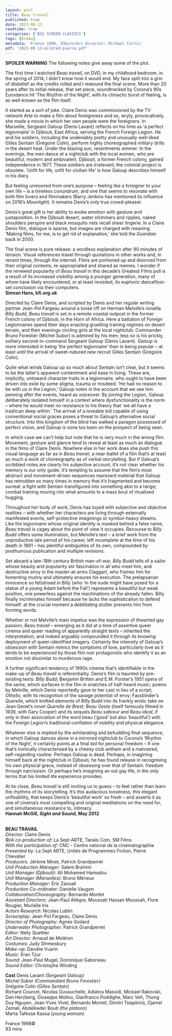 ```yaml
---
layout: post
title: Beau travail
published: true
date: 2023-08-13
readtime: true
categories: ['BIG SCREEN CLASSICS']
tags: [Drama]
metadata: 'France 1998, 93mins<br> Director: Michael Curtiz'
pdf: '2023-08-13-mildred-pierce.pdf'
---
```


**SPOILER WARNING** The following notes give away some of the plot.

The first time I watched _Beau travail_, on DVD, in my childhood bedroom, in the spring of 2014, I didn’t know how it would end. My face split into a grin of disbelief as the credits rolled and I rewound the final scene. More than 20 years after its initial release, that set piece, soundtracked by Corona’s 90s Eurodance hit ‘The Rhythm of the Night’, with its climactic burst of feeling, is as well-known as the film itself.

It started as a sort of joke. Claire Denis was commissioned by the TV network Arte to make a film about foreignness and so, wryly, provocatively, she made a movie in which her own people were the foreigners. In Marseille, Sergeant Galoup (Denis Lavant) reflects on his time as ‘a perfect legionnaire’ in Djibouti, East Africa, serving the French Foreign Legion. He and his soldiers, including the undeniably pretty and unusually well-liked Gilles Sentain (Grégoire Colin), perform highly choreographed military drills in the desert heat. Under the blazing sun, resentments simmer. In the evenings, the men dance at a nightclub with the local women, who are beautiful, modern and ambivalent. Djibouti, a former French colony, gained independence in 1977. These soldiers are irrelevant; the colonial project is obsolete. ‘Unfit for life, unfit for civilian life’ is how Galoup describes himself in his diary.

But feeling unmoored from one’s purpose – feeling like a foreigner to your own life – is a timeless conundrum, and one that seems to resonate with both film lovers and filmmakers (Barry Jenkins has mentioned its influence on 2016’s _Moonlight_). It remains Denis’s only true crowd-pleaser.

Denis’s great gift is her ability to evoke emotion with gesture and juxtaposition. In the Djibouti desert, water shimmers and ripples, naked shoulders perspire and black mosquito nets recall sheer lingerie. In a Claire Denis film, dialogue is sparse, but images are charged with meaning. ‘Making films, for me, is to get rid of explanation,’ she told the _Guardian_ back in 2000.

The final scene is pure release: a wordless explanation after 90 minutes of tension. Visual references travel through quotations in other works and, in recent times, through the internet. Films are portioned up and divorced from their original contexts, re-appropriated and shared as memes. I wonder if the renewed popularity of _Beau travail_ in this decade’s Greatest Films poll is a result of its increased visibility among a younger generation, many of whom have likely encountered, or at least revisited, its euphoric dancefloor-set conclusion via their computers.  
**Simran Hans, bfi.org.uk**

Directed by Claire Denis, and scripted by Denis and her regular writing partner Jean-Pol Fargeau around a loose riff on Herman Melville’s novella _Billy Budd_, _Beau travail_ is set in a remote coastal outpost in the former French colony of Djibouti, in the Horn of Africa. Here a battalion of Foreign Legionnaires spend their days enacting gruelling training regimes on desert terrain, and their evenings circling girls at the local nightclub. Commander Bruno Forestier (Michel Subor) is admired by his men; less so is his prickly, solitary second-in-command Sergeant Galoup (Denis Lavant). Galoup is more interested in being ‘the perfect legionnaire’ than in being popular – at least until the arrival of sweet-natured new recruit Gilles Sentain (Grégoire Colin).

Quite what winds Galoup up so much about Sentain isn’t clear, but it seems to be the latter’s apparent contentment and ease in living. These are, implicitly, untoward character traits in a legionnaire, who ought to have been driven into exile by some stigma, trauma or misdeed. ‘He had no reason to be with us in the Legion,’ Galoup notes in the account that we see him penning after the events, heard as voiceover. By joining the Legion, Galoup deliberately isolated himself in a context where dysfunctionality is the norm – where he would meet no resistance to his theory that ‘we all have a trashcan deep within.’ The arrival of a loveable kid capable of using conventional social graces poses a threat to Galoup’s alternative social structure. Into this kingdom of the blind has walked a paragon possessed of perfect vision, and Galoup is none too keen on the prospect of being seen.

In which case we can’t help but note that he is very much in the wrong film. Movement, gesture and glance tend to reveal at least as much as dialogue in the films of Claire Denis. Nowhere else in her work does she push this visual language as far as in _Beau travail_, a near-ballet of a film that’s at least as much a work of choreography as of verbal storytelling. But if Galoup’s scribbled notes are clearly his subjective account, it’s not clear whether his memory is our only guide. It’s tempting to assume that the film’s most abstract and movement-driven sequences represent material that Galoup has retrodden so many times in memory that it’s fragmented and become surreal: a fight with Sentain transfigured into something akin to a tango; combat training moving into what amounts to a mass bout of ritualised hugging.

Throughout her body of work, Denis has toyed with subjective and objective realities – with whether her characters are living through externally manifested events, self-protective imaginings or symbol-heavy dreams. Like the legionnaire whose original identity is masked behind a false name, _Beau travail_ is cagey about the point of view it occupies. Recourse to _Billy Budd_ offers some illumination, but Melville’s text – a brief work from the unproductive late period of his career, left incomplete at the time of his death in 1891 – has plentiful ambiguities of its own, compounded by posthumous publication and multiple revisions.

Set aboard a late-18th century British man-of-war, _Billy Budd_ tells of a sailor whose beauty and popularity stir fascination in all who meet him, and destructive envy in the master-at-arms Claggart, who frames him for fomenting mutiny and ultimately ensures his execution. The prelapsarian innocence so fetishised in Billy (who ‘in the nude might have posed for a statue of a young Adam before the Fall’) represents a beautiful but weak position, one powerless against the machinations of the already fallen. Billy finally incriminates himself because he lacks the sophistication to defend himself: at the crucial moment a debilitating stutter prevents him from forming words.

Whether or not Melville’s main impetus was the expression of thwarted gay passion, _Beau travail_ – emerging as it did at a time of assertive queer cinema and queer reading of apparently straight texts – inherited the interpretation, and indeed arguably compounded it through its knowing deployment of queer-identified imagery. Certainly the intensity of Galoup’s obsession with Sentain mimics the symptoms of love, particularly love as it tends to be experienced by those film noir protagonists who identify it as an emotion not dissimilar to murderous rage.

A further significant tendency of 1990s cinema that’s identifiable in the make-up of _Beau travail_ is referentiality. Denis’s film is haunted by pre-existing texts: _Billy Budd_; Benjamin Britten and E.M. Forster’s 1951 opera of the same, which surfaces in the film in snatches of half-heard music; poems by Melville, which Denis reportedly gave to her cast in lieu of a script; _Othello_, with its recognition of the savage potential of envy; Fassbinder’s _Querelle_, which knitted elements of _Billy Budd_ into its frankly erotic take on Jean Genet’s novel _Querelle de Brest_; _Beau Geste_ (itself famously filmed in 1939, with Gary Cooper) and its sequels _Beau sabreur_ and _Beau ideal_, if only in their association of the word beau (‘good’ but also ‘beautiful’) with the Foreign Legion’s traditional conflation of nobility and physical elegance.

Whatever else is implied by the exhilarating and befuddling final sequence, in which Galoup dances alone in a mirrored nightclub to Corona’s ‘Rhythm of the Night’, it certainly points at a final bid for personal freedom – if one that’s ironically characterised by a cheesy club anthem and a mannered, self-regarding routine. Perhaps Galoup is dead. Perhaps, in imagining himself back at the nightclub in Djibouti, he has found release in recognising his own physical grace, instead of obsessing over that of Sentain: freedom through narcissism. Or perhaps he’s imagining an out gay life, in the only terms that his limited life experience provides.

At its close, _Beau travail_ is still inviting us to guess – to feel rather than learn the rhythms of its storytelling. It’s this audacious looseness, this elegant unfixability, that keeps Denis’s ‘beautiful work’ so fresh – and asserts it as one of cinema’s most compelling and original meditations on the need for, and simultaneous resistance to, intimacy.  
**Hannah McGill, _Sight and Sound_, May 2012**  
<br>

**BEAU TRAVAIL**  
_Director:_ Claire Denis  
©/_A co-production of_: La Sept ARTE, Tanaïs Com, SM Films  
_With the participation of:_ CNC - Centre national de la cinématographie  
_Presented by:_ La Sept ARTE, Unités de Programmes Fiction, Pierre Chevalier  
_Producers:_ Jérôme Minet, Patrick Grandperret  
_Unit Production Manager:_ Salem Brahimi  
_Unit Manager (Djibouti):_ Ali Mohamed Hamadou  
_Unit Manager (Marseilles):_ Bruno Mérieux  
_Production Manager:_ Éric Zaouali  
_Production Co-ordinator:_ Danielle Vaugon  
_Collaboration/Choreography:_ Bernardo Montet  
_Assistant Directors:_ Jean-Paul Allègre, Moussah Hassan Moussah, Flore Rougier, Murielle Iris  
_Actors Research:_ Nicolas Lublin  
_Screenplay:_ Jean-Pol Fargeau, Claire Denis  
_Director of Photography:_ Agnès Godard  
_Underwater Photographer:_ Patrick Grandperret  
_Editor:_ Nelly Quettier  
_Art Director:_ Arnaud de Moléron  
_Costumes:_ Judy Shrewsbury  
_Make-up:_ Danièle Vuarin  
_Music:_ Eran Tzur  
_Sound:_ Jean-Paul Mugel, Dominique Gaborieau  
_Sound Editor:_ Christophe Winding  

**Cast**
Denis Lavant _(Sergeant Galoup)_  
Michel Subor _(Commandant Bruno Forestier)_  
Grégoire Colin _(Gilles Sentain)_  
Richard Courcet, Nicolas Duvauchelle, Adiatou Massidi, Mickael Rakovski, Dan Herzberg, Giuseppe Molino, Gianfranco Poddighe, Marc Veh, Thong Duy Nguyen, Jean-Yves Vivet, Bernardo Montet, Dimitri Tsiapkinis, Djamel Zemali, Abdelkader Bouti _(the platoon)_  
Marta Tafesse Kassa _(young woman)_  

France 1998©  
93 mins  
<!--stackedit_data:
eyJoaXN0b3J5IjpbNDM2ODYxMDUwLDY0MjMxNjIzNl19
-->